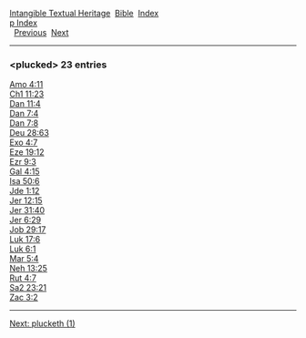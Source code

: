[Intangible Textual Heritage](../../index)  [Bible](../index) 
[Index](index)   
[p Index](_p_)  
  [Previous](c08651)  [Next](c08653) 

------------------------------------------------------------------------

### &lt;plucked&gt; 23 entries

[Amo 4:11](../kjv/amo004.htm#011)  
[Ch1 11:23](../kjv/ch1011.htm#023)  
[Dan 11:4](../kjv/dan011.htm#004)  
[Dan 7:4](../kjv/dan007.htm#004)  
[Dan 7:8](../kjv/dan007.htm#008)  
[Deu 28:63](../kjv/deu028.htm#063)  
[Exo 4:7](../kjv/exo004.htm#007)  
[Eze 19:12](../kjv/eze019.htm#012)  
[Ezr 9:3](../kjv/ezr009.htm#003)  
[Gal 4:15](../kjv/gal004.htm#015)  
[Isa 50:6](../kjv/isa050.htm#006)  
[Jde 1:12](../kjv/jde001.htm#012)  
[Jer 12:15](../kjv/jer012.htm#015)  
[Jer 31:40](../kjv/jer031.htm#040)  
[Jer 6:29](../kjv/jer006.htm#029)  
[Job 29:17](../kjv/job029.htm#017)  
[Luk 17:6](../kjv/luk017.htm#006)  
[Luk 6:1](../kjv/luk006.htm#001)  
[Mar 5:4](../kjv/mar005.htm#004)  
[Neh 13:25](../kjv/neh013.htm#025)  
[Rut 4:7](../kjv/rut004.htm#007)  
[Sa2 23:21](../kjv/sa2023.htm#021)  
[Zac 3:2](../kjv/zac003.htm#002)  

------------------------------------------------------------------------

[Next: plucketh (1)](c08653)
